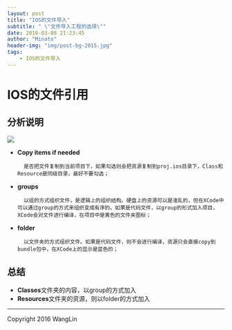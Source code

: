 ```yaml
---
layout: post
title: "IOS的文件导入"
subtitle: " \"文件导入工程的选择\""
date: 2016-03-08 21:23:45
author: "Minato"
header-img: "img/post-bg-2015.jpg"
tags:
    - IOS的文件导入
---
```


# IOS的文件引用
<!-- *************************
# -*- coding:utf-8 -*-
# author: WangLin <276293337@qq.com>
# filename: IOS的文件导入.md
# description: TODO
# create date: 2016-03-08 21:23:45
************************** -->

## 分析说明
![]("../../../../img/post_iosfile/ios_file_1.png")

* **Copy items if needed**

        是否把文件复制到当前项目下，如果勾选则会把资源复制到proj.ios目录下，Class和Resource是同级目录，最好不要勾选；

* **groups**

        以组的方式组织文件，是逻辑上的组织结构。硬盘上的资源可以是凌乱的，但在XCode中可以通过group的方式来组织变成有序的。如果是代码文件，以group的形式加入项目，XCode会对文件进行编译，在项目中是黄色的文件夹图标；

* **folder**

        以文件夹的方式组织文件。如果是代码文件，则不会进行编译，资源只会直接copy到bundle包中，在XCode上的显示是蓝色的；

## 总结
* **Classes**文件夹的内容，以group的方式加入
* **Resources**文件夹的资源，则以folder的方式加入


---

Copyright 2016 WangLin